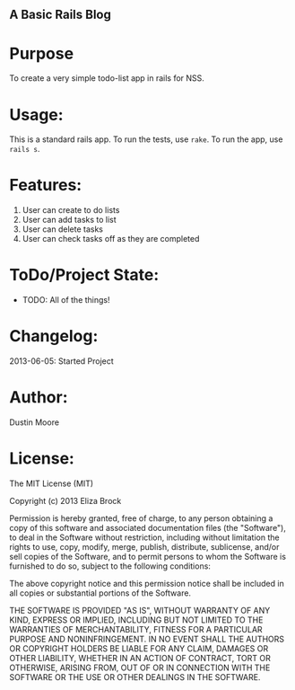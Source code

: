 A Basic Rails Blog
------------------

Purpose
========

To create a very simple todo-list app in rails for NSS.

Usage:
======

This is a standard rails app.  To run the tests, use `rake`.  To run the app, use `rails s`.

Features:
=========

1. User can create to do lists
2. User can add tasks to list
3. User can delete tasks
4. User can check tasks off as they are completed


ToDo/Project State:
===================

* TODO: All of the things!

Changelog:
==========

2013-06-05: Started Project


Author:
=======

Dustin Moore

License:
========

The MIT License (MIT)

Copyright (c) 2013 Eliza Brock

Permission is hereby granted, free of charge, to any person obtaining a copy
of this software and associated documentation files (the "Software"), to deal
in the Software without restriction, including without limitation the rights
to use, copy, modify, merge, publish, distribute, sublicense, and/or sell
copies of the Software, and to permit persons to whom the Software is
furnished to do so, subject to the following conditions:

The above copyright notice and this permission notice shall be included in
all copies or substantial portions of the Software.

THE SOFTWARE IS PROVIDED "AS IS", WITHOUT WARRANTY OF ANY KIND, EXPRESS OR
IMPLIED, INCLUDING BUT NOT LIMITED TO THE WARRANTIES OF MERCHANTABILITY,
FITNESS FOR A PARTICULAR PURPOSE AND NONINFRINGEMENT. IN NO EVENT SHALL THE
AUTHORS OR COPYRIGHT HOLDERS BE LIABLE FOR ANY CLAIM, DAMAGES OR OTHER
LIABILITY, WHETHER IN AN ACTION OF CONTRACT, TORT OR OTHERWISE, ARISING FROM,
OUT OF OR IN CONNECTION WITH THE SOFTWARE OR THE USE OR OTHER DEALINGS IN
THE SOFTWARE.
